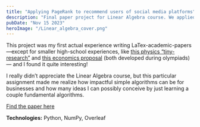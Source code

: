```yaml
---
title: "Applying PageRank to recommend users of social media platforms"
description: "Final paper project for Linear Algebra course. We applied PageRank algorithm to predict, based on interactions in the social network (likes, comments, follow, etc), recommendation of must-know people for a particular user. Dataset taken from Kaggle."
pubDate: "Nov 15 2023"
heroImage: "/Linear_algebra_cover.png"
---
```


This project was my first actual experience writing LaTex-academic-papers —except for smaller high-school experiences, like [this physics “tiny-research”](https://youtu.be/z1UvTNPSaYM) and [this economics proposal](https://drive.google.com/drive/folders/1TW8jOCdj4_ZhS3ytqgCf1odT8Xe-Bl58?usp=sharing) (both developed during olympiads) — and I found it quite interesting!

I really didn’t appreciate the Linear Algebra course, but this particular assignment made me realize how impactful simple algorithms can be for businesses and how many ideas I can possibly conceive by just learning a couple fundamental algorithms.

[Find the paper here](https://drive.google.com/drive/folders/1qb_Xbqpe2YGXricj58SPsnHfK2O2HdJs?usp=sharing)

<b>Technologies:</b> Python, NumPy, Overleaf
